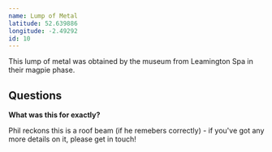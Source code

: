 ```yaml
---
name: Lump of Metal
latitude: 52.639886
longitude: -2.49292
id: 10
---
```


This lump of metal was obtained by the museum from Leamington Spa in their magpie phase.

## Questions

**What was this for exactly?**

Phil reckons this is a roof beam (if he remebers correctly) - if you've got any more details on it, please get in touch!
